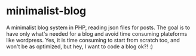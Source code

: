 # minimalist-blog
A minimalist blog system in PHP, reading json files for posts. The goal is to have only what's needed for a blog and avoid time consuming plateforms like wordpress. Yes, it is time consuming to start from scratch too, and won't be as optimized, but hey, I want to code a blog ok?! :)
